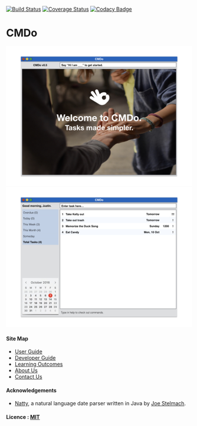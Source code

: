 [![Build Status](https://travis-ci.org/CS2103AUG2016-F11-C2/main.svg?branch=master)](https://travis-ci.org/CS2103AUG2016-F11-C2/main)
[![Coverage Status](https://coveralls.io/repos/github/CS2103AUG2016-F11-C2/main/badge.svg?branch=master)](https://coveralls.io/github/CS2103AUG2016-F11-C2/main?branch=master)
[![Codacy Badge](https://api.codacy.com/project/badge/Grade/411e48d9591e4bcd8ff9c27be86db219)](https://www.codacy.com/app/njyjustin/main?utm_source=github.com&amp;utm_medium=referral&amp;utm_content=CS2103AUG2016-F11-C2/main&amp;utm_campaign=Badge_Grade)

# CMDo

<img src="docs/images/Ui.jpeg" width="600"><br>
<img src="docs/images/Main.jpeg" width="600"><br>

  
#### Site Map
* [User Guide](docs/UserGuide.md) 
* [Developer Guide](docs/DeveloperGuide.md) 
* [Learning Outcomes](docs/LearningOutcomes.md) 
* [About Us](docs/AboutUs.md)
* [Contact Us](docs/ContactUs.md)


#### Acknowledgements
* [Natty](https://github.com/joestelmach/natty), a natural language date parser written in Java by [Joe Stelmach](https://github.com/joestelmach/).

#### Licence : [MIT](LICENSE)